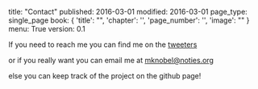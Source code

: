 title: "Contact"
published: 2016-03-01
modified: 2016-03-01
page_type: single_page
book: { 'title': "", 'chapter': '', 'page_number': '', 'image': "" }
menu: True
version: 0.1

If you need to reach me you can find me on the [tweeters]("https://twitter.com/chipperdoodles")

or if you really want you can email me at [mknobel@noties.org]("mknobel@noties.org")

else you can keep track of the project on the github page!
